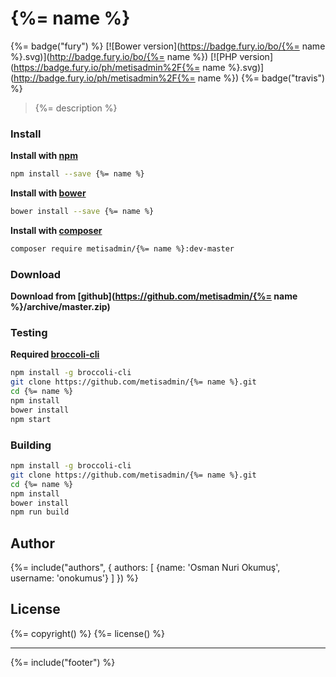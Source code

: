 # {%= name %}
{%= badge("fury") %} [![Bower version](https://badge.fury.io/bo/{%= name %}.svg)](http://badge.fury.io/bo/{%= name %}) [![PHP version](https://badge.fury.io/ph/metisadmin%2F{%= name %}.svg)](http://badge.fury.io/ph/metisadmin%2F{%= name %}) {%= badge("travis") %}

> {%= description %}

### Install

**Install with [npm](https://www.npmjs.com)**

```bash
npm install --save {%= name %}
```

**Install with [bower](http://bower.io/)**

```bash
bower install --save {%= name %}
```

**Install with [composer](https://getcomposer.org/)**

```bash
composer require metisadmin/{%= name %}:dev-master
```
### Download
**Download from [github](https://github.com/metisadmin/{%= name %}/archive/master.zip)**

### Testing

**Required [broccoli-cli](https://github.com/broccolijs/broccoli-cli)**

```bash
npm install -g broccoli-cli
git clone https://github.com/metisadmin/{%= name %}.git
cd {%= name %}
npm install
bower install
npm start
```

### Building

```bash
npm install -g broccoli-cli
git clone https://github.com/metisadmin/{%= name %}.git
cd {%= name %}
npm install
bower install
npm run build
```

## Author
{%= include("authors", {
  authors: [
    {name: 'Osman Nuri Okumuş', username: 'onokumus'}
  ]
}) %}

## License
{%= copyright() %}
{%= license() %}

***

{%= include("footer") %}
